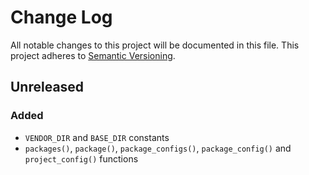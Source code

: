 # Change Log
All notable changes to this project will be documented in this file.
This project adheres to [Semantic Versioning](http://semver.org/).

## Unreleased
### Added
- `VENDOR_DIR` and `BASE_DIR` constants
- `packages()`, `package()`, `package_configs()`, `package_config()` and `project_config()` functions
